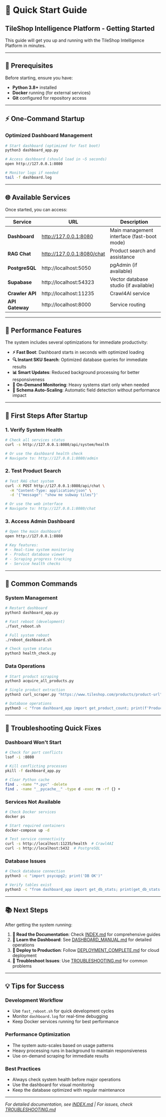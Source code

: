 # 🚀 Quick Start Guide

## TileShop Intelligence Platform - Getting Started

This guide will get you up and running with the TileShop Intelligence Platform in minutes.

---

## 🎯 **Prerequisites**

Before starting, ensure you have:
- **Python 3.8+** installed
- **Docker** running (for external services)
- **Git** configured for repository access

---

## ⚡ **One-Command Startup**

### **Optimized Dashboard Management**
```bash
# Start dashboard (optimized for fast boot)
python3 dashboard_app.py

# Access dashboard (should load in ~5 seconds)
open http://127.0.0.1:8080

# Monitor logs if needed
tail -f dashboard.log
```

---

## 🌐 **Available Services**

Once started, you can access:

| Service | URL | Description |
|---------|-----|-------------|
| **Dashboard** | http://127.0.0.1:8080 | Main management interface (fast-boot mode) |
| **RAG Chat** | http://127.0.0.1:8080/chat | Product search and assistance |
| **PostgreSQL** | http://localhost:5050 | pgAdmin (if available) |
| **Supabase** | http://localhost:54323 | Vector database studio (if available) |
| **Crawler API** | http://localhost:11235 | Crawl4AI service |
| **API Gateway** | http://localhost:8000 | Service routing |

---

## 🚀 **Performance Features**

The system includes several optimizations for immediate productivity:

- **⚡ Fast Boot**: Dashboard starts in seconds with optimized loading
- **🔍 Instant SKU Search**: Optimized database queries for immediate results
- **📊 Smart Updates**: Reduced background processing for better responsiveness
- **🎯 On-Demand Monitoring**: Heavy systems start only when needed
- **🚀 Schema Auto-Scaling**: Automatic field detection without performance impact

---

## 🎯 **First Steps After Startup**

### 1. **Verify System Health**
```bash
# Check all services status
curl -s http://127.0.0.1:8080/api/system/health

# Or use the dashboard health check
# Navigate to: http://127.0.0.1:8080/admin
```

### 2. **Test Product Search**
```bash
# Test RAG chat system
curl -X POST http://127.0.0.1:8080/api/chat \
  -H "Content-Type: application/json" \
  -d '{"message": "show me subway tiles"}'

# Or use the web interface
# Navigate to: http://127.0.0.1:8080/chat
```

### 3. **Access Admin Dashboard**
```bash
# Open the main dashboard
open http://127.0.0.1:8080

# Key features:
# - Real-time system monitoring
# - Product database viewer
# - Scraping progress tracking
# - Service health checks
```

---

## 🔧 **Common Commands**

### **System Management**
```bash
# Restart dashboard
python3 dashboard_app.py

# Fast reboot (development)
./fast_reboot.sh

# Full system reboot
./reboot_dashboard.sh

# Check system status
python3 health_check.py
```

### **Data Operations**
```bash
# Start product scraping
python3 acquire_all_products.py

# Single product extraction
python3 curl_scraper.py "https://www.tileshop.com/products/product-url"

# Database operations
python3 -c "from dashboard_app import get_product_count; print(f'Products: {get_product_count()}')"
```

---

## 🚨 **Troubleshooting Quick Fixes**

### **Dashboard Won't Start**
```bash
# Check for port conflicts
lsof -i :8080

# Kill conflicting processes
pkill -f dashboard_app.py

# Clear Python cache
find . -name "*.pyc" -delete
find . -name "__pycache__" -type d -exec rm -rf {} +
```

### **Services Not Available**
```bash
# Check Docker services
docker ps

# Start required containers
docker-compose up -d

# Test service connectivity
curl -s http://localhost:11235/health  # Crawl4AI
curl -s http://localhost:5432  # PostgreSQL
```

### **Database Issues**
```bash
# Check database connection
python3 -c "import psycopg2; print('DB OK')"

# Verify tables exist
python3 -c "from dashboard_app import get_db_stats; print(get_db_stats())"
```

---

## 📚 **Next Steps**

After getting the system running:

1. **📖 Read the Documentation**: Check [INDEX.md](INDEX.md) for comprehensive guides
2. **🎯 Learn the Dashboard**: See [DASHBOARD_MANUAL.md](DASHBOARD_MANUAL.md) for detailed operations
3. **🚀 Deploy to Production**: Follow [DEPLOYMENT_COMPLETE.md](DEPLOYMENT_COMPLETE.md) for cloud deployment
4. **🔧 Troubleshoot Issues**: Use [TROUBLESHOOTING.md](TROUBLESHOOTING.md) for common problems

---

## 💡 **Tips for Success**

### **Development Workflow**
- Use `fast_reboot.sh` for quick development cycles
- Monitor `dashboard.log` for real-time debugging
- Keep Docker services running for best performance

### **Performance Optimization**
- The system auto-scales based on usage patterns
- Heavy processing runs in background to maintain responsiveness
- Use on-demand scraping for immediate results

### **Best Practices**
- Always check system health before major operations
- Use the dashboard for visual monitoring
- Keep the database optimized with regular maintenance

---

*For detailed documentation, see [INDEX.md](INDEX.md) | For issues, check [TROUBLESHOOTING.md](TROUBLESHOOTING.md)*